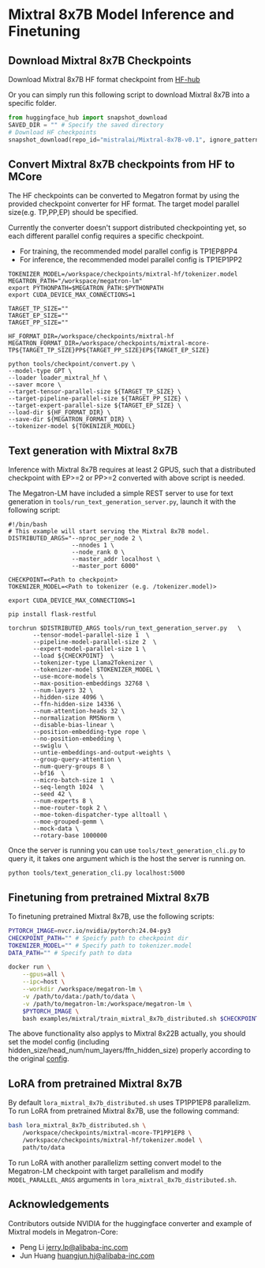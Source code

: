 # Mixtral 8x7B Model Inference and Finetuning

## Download Mixtral 8x7B Checkpoints
Download Mixtral 8x7B HF format checkpoint from [HF-hub](https://huggingface.co/mistralai/Mixtral-8x7B-v0.1/)

Or you can simply run this following script to download Mixtral 8x7B into a specific folder.
```python
from huggingface_hub import snapshot_download
SAVED_DIR = "" # Specify the saved directory
# Download HF checkpoints
snapshot_download(repo_id="mistralai/Mixtral-8x7B-v0.1", ignore_patterns=["*.pt"], local_dir=SAVED_DIR, local_dir_use_symlinks=False)
```

## Convert Mixtral 8x7B checkpoints from HF to MCore
The HF checkpoints can be converted to Megatron format by using the provided checkpoint converter for HF format.
The target model parallel size(e.g. TP,PP,EP) should be specified.

Currently the converter doesn't support distributed checkpointing yet, so each different parallel config requires a specific checkpoint.
- For training, the recommended model parallel config is TP1EP8PP4
- For inference, the recommended model parallel config is TP1EP1PP2

```
TOKENIZER_MODEL=/workspace/checkpoints/mixtral-hf/tokenizer.model
MEGATRON_PATH="/workspace/megatron-lm"
export PYTHONPATH=$MEGATRON_PATH:$PYTHONPATH
export CUDA_DEVICE_MAX_CONNECTIONS=1

TARGET_TP_SIZE=""
TARGET_EP_SIZE=""
TARGET_PP_SIZE=""

HF_FORMAT_DIR=/workspace/checkpoints/mixtral-hf
MEGATRON_FORMAT_DIR=/workspace/checkpoints/mixtral-mcore-TP${TARGET_TP_SIZE}PP${TARGET_PP_SIZE}EP${TARGET_EP_SIZE}

python tools/checkpoint/convert.py \
--model-type GPT \
--loader loader_mixtral_hf \
--saver mcore \
--target-tensor-parallel-size ${TARGET_TP_SIZE} \
--target-pipeline-parallel-size ${TARGET_PP_SIZE} \
--target-expert-parallel-size ${TARGET_EP_SIZE} \
--load-dir ${HF_FORMAT_DIR} \
--save-dir ${MEGATRON_FORMAT_DIR} \
--tokenizer-model ${TOKENIZER_MODEL}
```

## Text generation with Mixtral 8x7B
Inference with Mixtral 8x7B requires at least 2 GPUS, such that a distributed checkpoint with EP>=2 or PP>=2 converted with above script is needed.

The Megatron-LM have included a simple REST server to use for text generation in `tools/run_text_generation_server.py`, launch it with the following script:
```
#!/bin/bash
# This example will start serving the Mixtral 8x7B model.
DISTRIBUTED_ARGS="--nproc_per_node 2 \
                  --nnodes 1 \
                  --node_rank 0 \
                  --master_addr localhost \
                  --master_port 6000"

CHECKPOINT=<Path to checkpoint>
TOKENIZER_MODEL=<Path to tokenizer (e.g. /tokenizer.model)>

export CUDA_DEVICE_MAX_CONNECTIONS=1

pip install flask-restful

torchrun $DISTRIBUTED_ARGS tools/run_text_generation_server.py   \
       --tensor-model-parallel-size 1  \
       --pipeline-model-parallel-size 2  \
       --expert-model-parallel-size 1 \
       --load ${CHECKPOINT}  \
       --tokenizer-type Llama2Tokenizer \
       --tokenizer-model $TOKENIZER_MODEL \
       --use-mcore-models \
       --max-position-embeddings 32768 \
       --num-layers 32 \
       --hidden-size 4096 \
       --ffn-hidden-size 14336 \
       --num-attention-heads 32 \
       --normalization RMSNorm \
       --disable-bias-linear \
       --position-embedding-type rope \
       --no-position-embedding \
       --swiglu \
       --untie-embeddings-and-output-weights \
       --group-query-attention \
       --num-query-groups 8 \
       --bf16  \
       --micro-batch-size 1  \
       --seq-length 1024  \
       --seed 42 \
       --num-experts 8 \
       --moe-router-topk 2 \
       --moe-token-dispatcher-type alltoall \
       --moe-grouped-gemm \
       --mock-data \
       --rotary-base 1000000
```

Once the server is running you can use `tools/text_generation_cli.py` to query it, it takes one argument which is the host the server is running on.

```
python tools/text_generation_cli.py localhost:5000
```


## Finetuning from pretrained Mixtral 8x7B
To finetuning pretrained Mixtral 8x7B, use the following scripts:


```bash
PYTORCH_IMAGE=nvcr.io/nvidia/pytorch:24.04-py3
CHECKPOINT_PATH="" # Speicfy path to checkpoint dir
TOKENIZER_MODEL="" # Specify path to tokenizer.model
DATA_PATH="" # Specify path to data

docker run \
    --gpus=all \
    --ipc=host \
    --workdir /workspace/megatron-lm \
    -v /path/to/data:/path/to/data \
    -v /path/to/megatron-lm:/workspace/megatron-lm \
    $PYTORCH_IMAGE \
    bash examples/mixtral/train_mixtral_8x7b_distributed.sh $CHECKPOINT_PATH $TOKENIZER_MODEL $DATA_PATH
```

The above functionality also applys to Mixtral 8x22B actually, you should set the model config (including hidden_size/head_num/num_layers/ffn_hidden_size) properly according to the original [config](https://huggingface.co/mistralai/Mixtral-8x22B-v0.1/blob/main/config.json).

## LoRA from pretrained Mixtral 8x7B

By default `lora_mixtral_8x7b_distributed.sh` uses TP1PP1EP8 parallelizm. To run LoRA from pretrained Mixtral 8x7B, use the following command:

```bash
bash lora_mixtral_8x7b_distributed.sh \
    /workspace/checkpoints/mixtral-mcore-TP1PP1EP8 \
    /workspace/checkpoints/mixtral-hf/tokenizer.model \
    path/to/data
```

To run LoRA with another parallelizm setting convert model to the Megatron-LM checkpoint with target parallelism and modify `MODEL_PARALLEL_ARGS` arguments in `lora_mixtral_8x7b_distributed.sh`.

## Acknowledgements
Contributors outside NVIDIA for the huggingface converter and example of Mixtral models in Megatron-Core:
- Peng Li <jerry.lp@alibaba-inc.com>
- Jun Huang <huangjun.hj@alibaba-inc.com>
